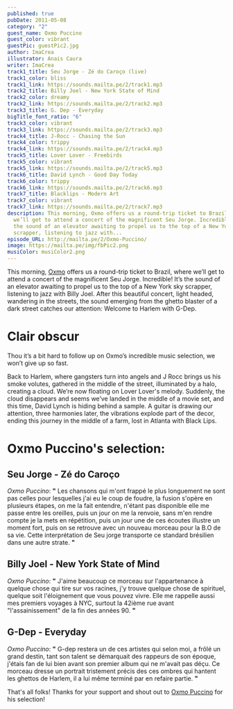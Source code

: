 ```yaml
---
published: true
pubDate: 2011-05-08
category: "2"
guest_name: Oxmo Puccino
guest_color: vibrant
guestPic: guestPic2.jpg
author: ImaCrea
illustrator: Anais Caura
writer: ImaCrea
track1_title: Seu Jorge - Zé do Caroço (live)
track1_color: bliss
track1_link: https://sounds.mailta.pe/2/track1.mp3
track2_title: Billy Joel - New York State of Mind
track2_color: dreamy
track2_link: https://sounds.mailta.pe/2/track2.mp3
track3_title: G. Dep - Everyday
bigTitle_font_ratio: "6"
track3_color: vibrant
track3_link: https://sounds.mailta.pe/2/track3.mp3
track4_title: J-Rocc - Chasing the Sun
track4_color: trippy
track4_link: https://sounds.mailta.pe/2/track4.mp3
track5_title: Lover Lover - Freebirds
track5_color: vibrant
track5_link: https://sounds.mailta.pe/2/track5.mp3
track6_title: David Lynch - Good Day Today
track6_color: trippy
track6_link: https://sounds.mailta.pe/2/track6.mp3
track7_title: Blacklips - Modern Art
track7_color: vibrant
track7_link: https://sounds.mailta.pe/2/track7.mp3
description: This morning, Oxmo offers us a round-trip ticket to Brazil, where
  we’ll get to attend a concert of the magnificent Seu Jorge. Incredible! It’s
  the sound of an elevator awaiting to propel us to the top of a New York sky
  scrapper, listening to jazz with...
episode_URL: http://mailta.pe/2/Oxmo-Puccino/
image: https://mailta.pe/img/fbPic2.png
musiColor: musiColor2.png
---
```

This morning, [Oxmo](https://www.facebook.com/OxmoPuccinoOfficiel/) offers us a round-trip ticket to Brazil, where we’ll get to attend a concert of the magnificent Seu Jorge. Incredible! It’s the sound of an elevator awaiting to propel us to the top of a New York sky scrapper, listening to jazz with Billy Joel. After this beautiful concert, light headed, wandering in the streets, the sound emerging from the ghetto blaster of a dark street catches our attention: Welcome to Harlem with G-Dep.

# Clair obscur


Thou it’s a bit hard to follow up on Oxmo’s incredible music selection, we won’t give up so fast.

Back to Harlem, where gangsters turn into angels and J Rocc brings us his smoke volutes, gathered in the middle of the street, illuminated by a halo, creating a cloud. We’re now floating on Lover Lover's melody. Suddenly, the cloud disappears and seems we’ve landed in the middle of a movie set, and this time, David Lynch is hiding behind a sample. A guitar is drawing our attention, three harmonies later, the vibrations explode part of the decor, ending this journey in the middle of a farm, lost in Atlanta with Black Lips.
 
# Oxmo Puccino's selection:

## Seu Jorge - Zé do Caroço

_Oxmo Puccino_: **"** Les chansons qui m'ont frappé le plus longuement ne sont pas celles pour lesquelles j'ai eu le coup de foudre, la fusion s'opère en plusieurs étapes, on me la fait entendre, n'étant pas disponible elle me passe entre les oreilles, puis un jour on me la renvoie, sans m'en rendre compte je la mets en répétition, puis un jour une de ces écoutes illustre un moment fort, puis on se retrouve avec un nouveau morceau pour la B.O de sa vie. Cette interprétation de Seu jorge transporte ce standard brésilien dans une autre strate. **"** 


## Billy Joel - New York State of Mind

_Oxmo Puccino_: **"** J'aime beaucoup ce morceau sur l'appartenance à quelque chose qui tire sur vos racines, j'y trouve quelque chose de spirituel, quelque soit l'éloignement que vous pouvez vivre. Elle me rappelle aussi mes premiers voyages à NYC, surtout la 42ième rue avant "l'assainissement" de la fin des années 90. **"** 

## G-Dep - Everyday

_Oxmo Puccino_: **"** G-dep restera un de ces artistes qui selon moi, a frôlé un grand destin, tant son talent se démarquait des rappeurs de son époque, j'étais fan de lui bien avant son premier album qui ne m'avait pas déçu. Ce morceau dresse un portrait tristement précis des ces ombres qui hantent les ghettos de Harlem, il a lui même terminé par en refaire partie. **"** 


That's all folks! Thanks for your support and shout out to [Oxmo Puccino](https://www.facebook.com/OxmoPuccinoOfficiel/) for his selection!
